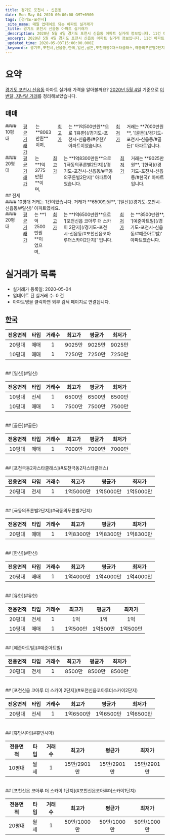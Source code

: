 ```yaml
---
title: 경기도 포천시 - 신읍동
date: Mon May 04 2020 00:00:00 GMT+0900
tags: [경기도-포천시]
_site_name: 매일 업데이트 되는 아파트 실거래가
_title: 경기도 포천시 신읍동 아파트 실거래가
_description: 2020년 5월 4일 경기도 포천시 신읍동 아파트 실거래 정보입니다. 11건 아파트 정보가 있습니다.
_excerpt: 2020년 5월 4일 경기도 포천시 신읍동 아파트 실거래 정보입니다. 11건 아파트 정보가 있습니다.
_updated_time: 2020-05-03T15:00:00.000Z
_keywords: 경기도,포천시,신읍동,한국,일신,골든,포천극동2차스타클래스,극동의푸른별2단지,한신,유한,예준아트빌,포천신읍 코아루 더 스카이 2단지,휴먼시아,포천신읍 코아루 더 스카이 1단지
---
```





# 요약
<ins>경기도 포천시 신읍동</ins> 아파트 실거래 가격을 알아볼까요? <ins>2020년 5월 4일</ins> 기준으로 <ins>이번달, 지난달 거래</ins>를 정리해보았습니다.

## 매매
<div class="container">
<div class="six columns" markdown="1">
#### 10평대
<ins>평균 거래가</ins>는 **8063만원**이며, <ins>최고가</ins>는 **1억500만원**으로 '[유한](/경기도-포천시-신읍동/#유한)' 아파트이었습니다. <ins>최저가</ins> 거래는 **7000만원**, '[골든](/경기도-포천시-신읍동/#골든)' 아파트입니다.
</div>
<div class="six columns" markdown="1">
#### 20평대
<ins>평균 거래가</ins>는 **1억3775만원**이며, <ins>최고가</ins>는 **1억8300만원**으로 '[극동의푸른별2단지](/경기도-포천시-신읍동/#극동의푸른별2단지)' 아파트이었습니다. <ins>최저가</ins> 거래는 **9025만원**, '[한국](/경기도-포천시-신읍동/#한국)' 아파트입니다.
</div>
</div>
## 전세
<div class="container">
<div class="six columns" markdown="1">
#### 10평대
거래는 1건이었습니다. 거래가 **6500만원**, '[일신](/경기도-포천시-신읍동/#일신)' 아파트였네요.
</div>
<div class="six columns" markdown="1">
#### 20평대
<ins>평균 거래가</ins>는 **1억2500만원**이었으며, <ins>최고가</ins>는 **1억6500만원**으로 '[포천신읍 코아루 더 스카이 2단지](/경기도-포천시-신읍동/#포천신읍코아루더스카이2단지)' 입니다. <ins>최저가</ins>는 **8500만원**, '[예준아트빌](/경기도-포천시-신읍동/#예준아트빌)' 아파트였습니다.
</div>
</div>



# 실거래가 목록
- 실거래가 등록일: 2020-05-04
- 업데이트 된 실거래 수: 0 건
- 아파트명을 클릭하면 외부 검색 페이지로 연결됩니다.

## [한국](#한국)

|전용면적|타입|거래수|최고가|평균가|최저가|
|:---:|:---:|:---:|:---:|:---:|:---:|
|20평대|<span class="deal-type-1">매매</span>|1|9025만|9025만|9025만|
|10평대|<span class="deal-type-1">매매</span>|1|7250만|7250만|7250만|

<br/>
## [일신](#일신)

|전용면적|타입|거래수|최고가|평균가|최저가|
|:---:|:---:|:---:|:---:|:---:|:---:|
|10평대|<span class="deal-type-2">전세</span>|1|6500만|6500만|6500만|
|10평대|<span class="deal-type-1">매매</span>|1|7500만|7500만|7500만|

<br/>
## [골든](#골든)

|전용면적|타입|거래수|최고가|평균가|최저가|
|:---:|:---:|:---:|:---:|:---:|:---:|
|10평대|<span class="deal-type-1">매매</span>|1|7000만|7000만|7000만|

<br/>
## [포천극동2차스타클래스](#포천극동2차스타클래스)

|전용면적|타입|거래수|최고가|평균가|최저가|
|:---:|:---:|:---:|:---:|:---:|:---:|
|20평대|<span class="deal-type-2">전세</span>|1|1억5000만|1억5000만|1억5000만|

<br/>
## [극동의푸른별2단지](#극동의푸른별2단지)

|전용면적|타입|거래수|최고가|평균가|최저가|
|:---:|:---:|:---:|:---:|:---:|:---:|
|20평대|<span class="deal-type-1">매매</span>|1|1억8300만|1억8300만|1억8300만|

<br/>
## [한신](#한신)

|전용면적|타입|거래수|최고가|평균가|최저가|
|:---:|:---:|:---:|:---:|:---:|:---:|
|20평대|<span class="deal-type-1">매매</span>|1|1억4000만|1억4000만|1억4000만|

<br/>
## [유한](#유한)

|전용면적|타입|거래수|최고가|평균가|최저가|
|:---:|:---:|:---:|:---:|:---:|:---:|
|20평대|<span class="deal-type-2">전세</span>|1|1억|1억|1억|
|10평대|<span class="deal-type-1">매매</span>|1|1억500만|1억500만|1억500만|

<br/>
## [예준아트빌](#예준아트빌)

|전용면적|타입|거래수|최고가|평균가|최저가|
|:---:|:---:|:---:|:---:|:---:|:---:|
|20평대|<span class="deal-type-2">전세</span>|1|8500만|8500만|8500만|

<br/>
## [포천신읍 코아루 더 스카이 2단지](#포천신읍코아루더스카이2단지)

|전용면적|타입|거래수|최고가|평균가|최저가|
|:---:|:---:|:---:|:---:|:---:|:---:|
|20평대|<span class="deal-type-2">전세</span>|1|1억6500만|1억6500만|1억6500만|

<br/>
## [휴먼시아](#휴먼시아)

|전용면적|타입|거래수|최고가|평균가|최저가|
|:---:|:---:|:---:|:---:|:---:|:---:|
|10평대|<span class="deal-type-3">월세</span>|1|15만/2901만|15만/2901만|15만/2901만|

<br/>
## [포천신읍 코아루 더 스카이 1단지](#포천신읍코아루더스카이1단지)

|전용면적|타입|거래수|최고가|평균가|최저가|
|:---:|:---:|:---:|:---:|:---:|:---:|
|20평대|<span class="deal-type-3">월세</span>|1|50만/1000만|50만/1000만|50만/1000만|

<br/>



